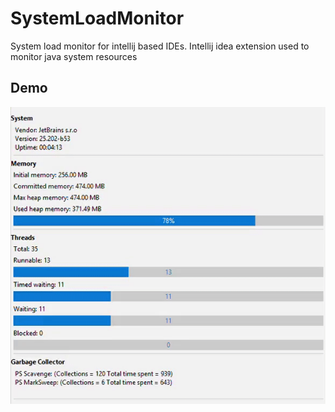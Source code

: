 # SystemLoadMonitor
System load monitor for intellij based IDEs. Intellij idea extension used to monitor java system resources
## Demo
![System load monitor demo](demo/demo.gif)